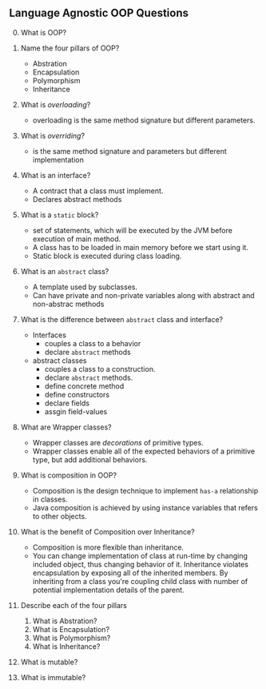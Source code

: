 ## Language Agnostic OOP Questions

0. What is OOP?

1. Name the four pillars of OOP?
    * Abstration
    * Encapsulation
    * Polymorphism
    * Inheritance

2. What is _overloading_?
    * overloading is the same method signature but different parameters.

3. What is _overriding_?
    * is the same method signature and parameters but different implementation

4. What is an interface?
    * A contract that a class must implement.
    * Declares abstract methods

20. What is a `static` block?
    * set of statements, which will be executed by the JVM before execution of main method.
    * A class has to be loaded in main memory before we start using it.
    * Static block is executed during class loading. 

5. What is an `abstract` class?
    * A template used by subclasses.
    * Can have private and non-private variables along with abstract and non-abstrac methods

6. What is the difference between `abstract` class and interface?
    * Interfaces 
        * couples a class to a behavior
        * declare `abstract` methods
    * abstract classes
        * couples a class to a construction.
        * declare `abstract` methods.
        * define concrete method
        * define constructors
        * declare fields
        * assgin field-values

7. What are Wrapper classes?
    * Wrapper classes are _decorations_ of primitive types.
    * Wrapper classes enable all of the expected behaviors of a primitive type, but add additional behaviors.

8. What is composition in OOP?
    * Composition is the design technique to implement `has-a` relationship in classes.
    * Java composition is achieved by using instance variables that refers to other objects.

9. What is the benefit of Composition over Inheritance?
    * Composition is more flexible than inheritance.
    * You can change implementation of class at run-time by changing included object, thus changing behavior of it. Inheritance violates encapsulation by exposing all of the inherited members. By inheriting from a class you're coupling child class with number of potential implementation details of the parent.

10. Describe each of the four pillars
    1. What is Abstration?
    2. What is Encapsulation?
    3. What is Polymorphism?
    4. What is Inheritance?

11. What is mutable?
12. What is immutable?
